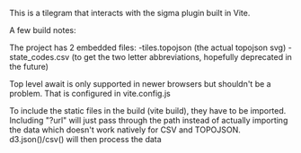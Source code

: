 This is a tilegram that interacts with the sigma plugin built in Vite.


A few build notes:

The project has 2 embedded files:
-tiles.topojson (the actual topojson svg)
-state_codes.csv (to get the two letter abbreviations, hopefully deprecated in the future)


Top level await is only supported in newer browsers but shouldn't be a problem. That is configured in vite.config.js

To include the static files in the build (vite build), they have to be imported. Including "?url" will just pass through the path instead of actually importing the data which doesn't work natively for CSV and TOPOJSON. d3.json()/csv() will then process the data
